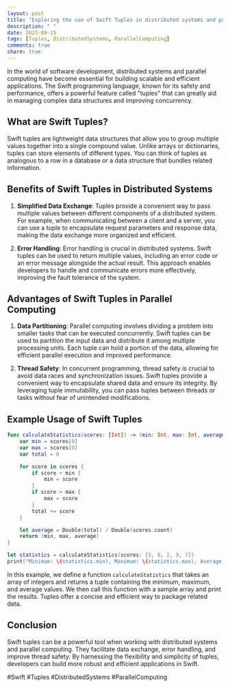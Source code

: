 ```yaml
---
layout: post
title: "Exploring the use of Swift Tuples in distributed systems and parallel computing."
description: " "
date: 2023-09-15
tags: [Tuples, DistributedSystems, ParallelComputing]
comments: true
share: true
---
```


In the world of software development, distributed systems and parallel computing have become essential for building scalable and efficient applications. The Swift programming language, known for its safety and performance, offers a powerful feature called "tuples" that can greatly aid in managing complex data structures and improving concurrency.

## What are Swift Tuples?
Swift tuples are lightweight data structures that allow you to group multiple values together into a single compound value. Unlike arrays or dictionaries, tuples can store elements of different types. You can think of tuples as analogous to a row in a database or a data structure that bundles related information.

## Benefits of Swift Tuples in Distributed Systems
1. **Simplified Data Exchange**: Tuples provide a convenient way to pass multiple values between different components of a distributed system. For example, when communicating between a client and a server, you can use a tuple to encapsulate request parameters and response data, making the data exchange more organized and efficient.

2. **Error Handling**: Error handling is crucial in distributed systems. Swift tuples can be used to return multiple values, including an error code or an error message alongside the actual result. This approach enables developers to handle and communicate errors more effectively, improving the fault tolerance of the system.

## Advantages of Swift Tuples in Parallel Computing
1. **Data Partitioning**: Parallel computing involves dividing a problem into smaller tasks that can be executed concurrently. Swift tuples can be used to partition the input data and distribute it among multiple processing units. Each tuple can hold a portion of the data, allowing for efficient parallel execution and improved performance.

2. **Thread Safety**: In concurrent programming, thread safety is crucial to avoid data races and synchronization issues. Swift tuples provide a convenient way to encapsulate shared data and ensure its integrity. By leveraging tuple immutability, you can pass tuples between threads or tasks without fear of unintended modifications.

## Example Usage of Swift Tuples

```swift
func calculateStatistics(scores: [Int]) -> (min: Int, max: Int, average: Double) {
    var min = scores[0]
    var max = scores[0]
    var total = 0

    for score in scores {
        if score < min {
            min = score
        }
        if score > max {
            max = score
        }
        total += score
    }

    let average = Double(total) / Double(scores.count)
    return (min, max, average)
}

let statistics = calculateStatistics(scores: [5, 8, 2, 9, 7])
print("Minimum: \(statistics.min), Maximum: \(statistics.max), Average: \(statistics.average)")
```

In this example, we define a function `calculateStatistics` that takes an array of integers and returns a tuple containing the minimum, maximum, and average values. We then call this function with a sample array and print the results. Tuples offer a concise and efficient way to package related data.

## Conclusion
Swift tuples can be a powerful tool when working with distributed systems and parallel computing. They facilitate data exchange, error handling, and improve thread safety. By harnessing the flexibility and simplicity of tuples, developers can build more robust and efficient applications in Swift.

#Swift #Tuples #DistributedSystems #ParallelComputing